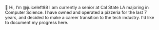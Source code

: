 👋 Hi, I’m @juiceleft88
I am currently a senior at Cal State LA  majoring in Computer Science.
I have owned and operated a pizzeria for the last 7 years, and decided to make a career transition to the tech industry. 
I'd like to document my progress here.

<!---
juiceleft88/juiceleft88 is a ✨ special ✨ repository because its `README.md` (this file) appears on your GitHub profile.
You can click the Preview link to take a look at your changes.
--->
